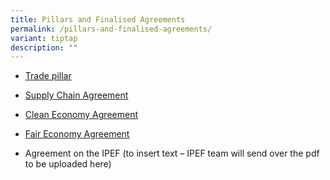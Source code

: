 ```yaml
---
title: Pillars and Finalised Agreements
permalink: /pillars-and-finalised-agreements/
variant: tiptap
description: ""
---
```

<ul>
<li>
<p><a href="https://master.d2wnxy28hw957.amplifyapp.com/trade-pillar/" rel="noopener noreferrer nofollow" target="_blank">Trade pillar</a>
</p>
</li>
<li>
<p><a href="https://master.d2wnxy28hw957.amplifyapp.com/supply-chain-agreement/" rel="noopener noreferrer nofollow" target="_blank">Supply Chain Agreement</a>
</p>
</li>
<li>
<p><a href="https://master.d2wnxy28hw957.amplifyapp.com/clean-economy-agreement/" rel="noopener noreferrer nofollow" target="_blank">Clean Economy Agreement</a>
</p>
</li>
<li>
<p><a href="https://master.d2wnxy28hw957.amplifyapp.com/fair-economy-agreement/" rel="noopener noreferrer nofollow" target="_blank">Fair Economy Agreement</a>
</p>
</li>
<li>
<p>Agreement on the IPEF (to insert text – IPEF team will send over the pdf
to be uploaded here)</p>
</li>
</ul>
<p></p>
